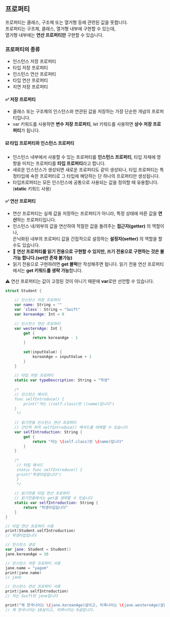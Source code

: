 ## 프로퍼티  
프로퍼티는 클래스, 구조체 또는 열거형 등에 관련된 값을 뜻합니다.  
프로퍼티는 구조체, 클래스, 열거형 내부에 구현할 수 있는데,  
열거형 내부에는 **연산 프로퍼티만** 구현할 수 있습니다. 

### 프로퍼티의 종류
* 인스턴스 저장 프로퍼티
* 타입 저장 프로퍼티
* 인스턴스 연산 프로퍼티
* 타입 연산 프로퍼티
* 지연 저장 프로퍼티

#### ✅ 저장 프로퍼티
- 클래스 또는 구조체의 인스턴스와 연관된 값을 저장하는 가장 단순한 개념의 프로퍼티입니다.  
- var 키워드를 사용하면 **변수 저장 프로퍼티**, let 키워드를 사용하면 **상수 저장 프로퍼티**가 됩니다.  

#### ☑️ 타입 프로퍼티와 인스턴스 프로퍼티
- 인스턴스 내부에서 사용할 수 있는 프로퍼티를 **인스턴스 프로퍼티**, 타입 자체에 영향을 미치는 프로퍼티를 **타입 프로퍼티**라고 합니다. 
- 새로운 인스턴스가 생성되면 새로운 프로퍼티도 같이 생성되나, 타입 프로퍼티는 특정타입에 속한 프로퍼티로 그 타입에 해당하는 단 하나의 프로퍼티만 생성됩니다.  
- 타입프로퍼티는 모든 인스턴스에 공통으로 사용되는 값을 정의할 때 유용합니다.(**static** 키워드 사용)

#### ✅ 연산 프로퍼티  
- 연산 프로퍼티는 실제 값을 저장하는 프로퍼티가 아니라, 특정 상태에 따른 값을 **연산**하는 프로퍼티입니다.  
- 인스턴스 내/외부의 값을 연산하여 적절한 값을 돌려주는 **접근자(getter)** 의 역할이나,  
은닉화된 내부의 프로퍼티 값을 간접적으로 설정하는 **설정자(setter)** 의 역할을 할 수도 있습니다.  
- **🚫 연산 프로퍼티를 읽기 전용으로 구현할 수 있지만, 쓰기 전용으로 구현하는 것은 불가능 합니다.(set만 존재 불가능)**   
- 읽기 전용으로 구현하려면 **get 블럭**만 작성해주면 됩니다. 읽기 전용 연산 프로퍼티에서는 **get 키워드를 생략 가능**합니다.  

⚠️ 연산 프로퍼티는 값이 고정된 것이 아니기 때문에 **var**로만 선언할 수 있습니다.


~~~Swift
struct Student {
    
    // 인스턴스 저장 프로퍼티
    var name: String = ""
    var `class`: String = "Swift"
    var koreanAge: Int = 0
    
    // 인스턴스 연산 프로퍼티
    var westernAge: Int {
        get {
            return koreanAge - 1
        }
        
        set(inputValue) {
            koreanAge = inputValue + 1
        }
    }
    
    // 타입 저장 프로퍼티
    static var typeDescription: String = "학생"
    
    /*
    // 인스턴스 메서드
    func selfIntroduce() {
        print("저는 \(self.class)반 \(name)입니다")
    }
     */
    
    // 읽기전용 인스턴스 연산 프로퍼티
    // 간단히 위의 selfIntroduce() 메서드를 대체할 수 있습니다
    var selfIntroduction: String {
        get {
            return "저는 \(self.class)반 \(name)입니다"
        }
    }
        
    /*
     // 타입 메서드
     static func selfIntroduce() {
     print("학생타입입니다")
     }
     */
    
    // 읽기전용 타입 연산 프로퍼티
    // 읽기전용에서는 get을 생략할 수 있습니다
    static var selfIntroduction: String {
        return "학생타입입니다"
    }
}

// 타입 연산 프로퍼티 사용
print(Student.selfIntroduction)
// 학생타입입니다

// 인스턴스 생성
var jane: Student = Student()
jane.koreanAge = 10

// 인스턴스 저장 프로퍼티 사용
jane.name = "yagom"
print(jane.name)
// jane

// 인스턴스 연산 프로퍼티 사용
print(jane.selfIntroduction)
// 저는 Swift반 jane입니다

print("제 한국나이는 \(jane.koreanAge)살이고, 미쿡나이는 \(jane.westernAge)살입니다.")
// 제 한국나이는 10살이고, 미쿡나이는 9살입니다.
~~~
